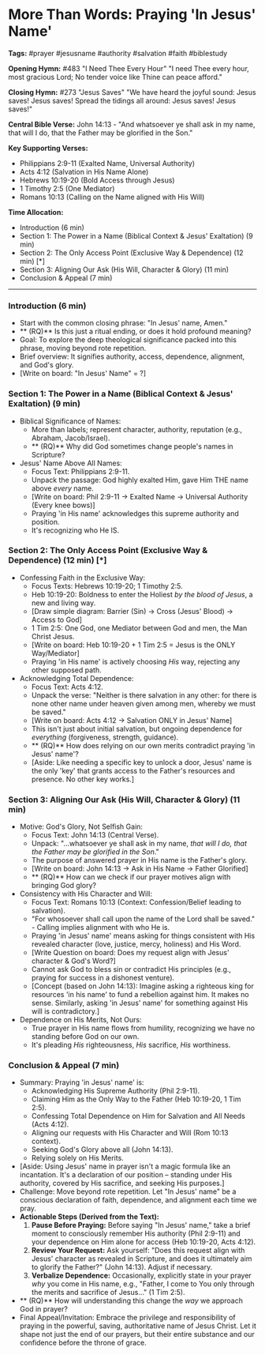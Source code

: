 # More Than Words: Praying 'In Jesus' Name'

**Tags:** #prayer #jesusname #authority #salvation #faith #biblestudy

**Opening Hymn:** #483 "I Need Thee Every Hour" "I need Thee every hour, most
gracious Lord; No tender voice like Thine can peace afford."

**Closing Hymn:** #273 "Jesus Saves" "We have heard the joyful sound: Jesus
saves! Jesus saves! Spread the tidings all around: Jesus saves! Jesus saves!"

**Central Bible Verse:** John 14:13 - "And whatsoever ye shall ask in my name,
that will I do, that the Father may be glorified in the Son."

**Key Supporting Verses:**

- Philippians 2:9-11 (Exalted Name, Universal Authority)
- Acts 4:12 (Salvation in His Name Alone)
- Hebrews 10:19-20 (Bold Access through Jesus)
- 1 Timothy 2:5 (One Mediator)
- Romans 10:13 (Calling on the Name aligned with His Will)

**Time Allocation:**

- Introduction (6 min)
- Section 1: The Power in a Name (Biblical Context & Jesus' Exaltation) (9 min)
- Section 2: The Only Access Point (Exclusive Way & Dependence) (12 min) [*]
- Section 3: Aligning Our Ask (His Will, Character & Glory) (11 min)
- Conclusion & Appeal (7 min)

---

### Introduction (6 min)

- Start with the common closing phrase: "In Jesus' name, Amen."
- ** (RQ)** Is this just a ritual ending, or does it hold profound meaning?
- Goal: To explore the deep theological significance packed into this phrase,
  moving beyond rote repetition.
- Brief overview: It signifies authority, access, dependence, alignment, and
  God's glory.
- [Write on board: "In Jesus' Name" = ?]

### Section 1: The Power in a Name (Biblical Context & Jesus' Exaltation) (9 min)

- Biblical Significance of Names:
  - More than labels; represent character, authority, reputation (e.g., Abraham,
    Jacob/Israel).
  - ** (RQ)** Why did God sometimes change people's names in Scripture?
- Jesus' Name Above All Names:
  - Focus Text: Philippians 2:9-11.
  - Unpack the passage: God highly exalted Him, gave Him THE name above _every_
    name.
  - [Write on board: Phil 2:9-11 -> Exalted Name -> Universal Authority (Every
    knee bows)]
  - Praying 'in His name' acknowledges this supreme authority and position.
  - It's recognizing who He IS.

### Section 2: The Only Access Point (Exclusive Way & Dependence) (12 min) [*]

- Confessing Faith in the Exclusive Way:
  - Focus Texts: Hebrews 10:19-20; 1 Timothy 2:5.
  - Heb 10:19-20: Boldness to enter the Holiest _by the blood of Jesus_, a new
    and living way.
  - [Draw simple diagram: Barrier (Sin) -> Cross (Jesus' Blood) -> Access to
    God]
  - 1 Tim 2:5: One God, one Mediator between God and men, the Man Christ Jesus.
  - [Write on board: Heb 10:19-20 + 1 Tim 2:5 = Jesus is the ONLY Way/Mediator]
  - Praying 'in His name' is actively choosing _His_ way, rejecting any other
    supposed path.
- Acknowledging Total Dependence:
  - Focus Text: Acts 4:12.
  - Unpack the verse: "Neither is there salvation in any other: for there is
    none other name under heaven given among men, whereby we must be saved."
  - [Write on board: Acts 4:12 -> Salvation ONLY in Jesus' Name]
  - This isn't just about initial salvation, but ongoing dependence for
    _everything_ (forgiveness, strength, guidance).
  - ** (RQ)** How does relying on our own merits contradict praying 'in Jesus'
    name'?
  - [Aside: Like needing a specific key to unlock a door, Jesus' name is the
    only 'key' that grants access to the Father's resources and presence. No
    other key works.]

### Section 3: Aligning Our Ask (His Will, Character & Glory) (11 min)

- Motive: God's Glory, Not Selfish Gain:
  - Focus Text: John 14:13 (Central Verse).
  - Unpack: "...whatsoever ye shall ask in my name, _that will I do, that the
    Father may be glorified in the Son_."
  - The purpose of answered prayer in His name is the Father's glory.
  - [Write on board: John 14:13 -> Ask in His Name -> Father Glorified]
  - ** (RQ)** How can we check if our prayer motives align with bringing God
    glory?
- Consistency with His Character and Will:
  - Focus Text: Romans 10:13 (Context: Confession/Belief leading to salvation).
  - "For whosoever shall call upon the name of the Lord shall be saved." -
    Calling implies alignment with who He is.
  - Praying 'in Jesus' name' means asking for things consistent with His
    revealed character (love, justice, mercy, holiness) and His Word.
  - [Write Question on board: Does my request align with Jesus' character &
    God's Word?]
  - Cannot ask God to bless sin or contradict His principles (e.g., praying for
    success in a dishonest venture).
  - [Concept (based on John 14:13): Imagine asking a righteous king for
    resources 'in his name' to fund a rebellion against him. It makes no sense.
    Similarly, asking 'in Jesus' name' for something against His will is
    contradictory.]
- Dependence on His Merits, Not Ours:
  - True prayer in His name flows from humility, recognizing we have no standing
    before God on our own.
  - It's pleading _His_ righteousness, _His_ sacrifice, _His_ worthiness.

### Conclusion & Appeal (7 min)

- Summary: Praying 'in Jesus' name' is:
  - Acknowledging His Supreme Authority (Phil 2:9-11).
  - Claiming Him as the Only Way to the Father (Heb 10:19-20, 1 Tim 2:5).
  - Confessing Total Dependence on Him for Salvation and All Needs (Acts 4:12).
  - Aligning our requests with His Character and Will (Rom 10:13 context).
  - Seeking God's Glory above all (John 14:13).
  - Relying solely on His Merits.
- [Aside: Using Jesus' name in prayer isn't a magic formula like an incantation.
  It's a declaration of our position – standing under His authority, covered by
  His sacrifice, and seeking His purposes.]
- Challenge: Move beyond rote repetition. Let "In Jesus' name" be a conscious
  declaration of faith, dependence, and alignment each time we pray.
- **Actionable Steps (Derived from the Text):**
  1.  **Pause Before Praying:** Before saying "In Jesus' name," take a brief
      moment to consciously remember His authority (Phil 2:9-11) and your
      dependence on Him alone for access (Heb 10:19-20, Acts 4:12).
  2.  **Review Your Request:** Ask yourself: "Does this request align with
      Jesus' character as revealed in Scripture, and does it ultimately aim to
      glorify the Father?" (John 14:13). Adjust if necessary.
  3.  **Verbalize Dependence:** Occasionally, explicitly state in your prayer
      _why_ you come in His name, e.g., "Father, I come to You only through the
      merits and sacrifice of Jesus..." (1 Tim 2:5).
- ** (RQ)** How will understanding this change the _way_ we approach God in
  prayer?
- Final Appeal/Invitation: Embrace the privilege and responsibility of praying
  in the powerful, saving, authoritative name of Jesus Christ. Let it shape not
  just the end of our prayers, but their entire substance and our confidence
  before the throne of grace.
